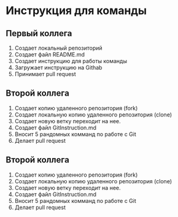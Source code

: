 # Инструкция для команды

## Первый коллега
1. Создает локальный репозиторий
2. Создает файл README.md
3. Создает инструкцию для работы команды
4. Загружает инструкцию на Githab
5. Принимает pull request

## Второй коллега

1. Создает копию удаленного репозитория (fork)
2. Создает локальную копию удаленного репозитория (clone)
3. Создает новую ветку  переходит на нее.
4. Создает файл GitInstruction.md
5. Вносит 5 рандомных комманд по работе с Git
6. Делает pull request

## Второй коллега

1. Создает копию удаленного репозитория (fork)
2. Создает локальную копию удаленного репозитория (clone)
3. Создает новую ветку  переходит на нее.
4. Создает файл GitInstruction.md
5. Вносит 5 рандомных комманд по работе с Git
6. Делает pull request

